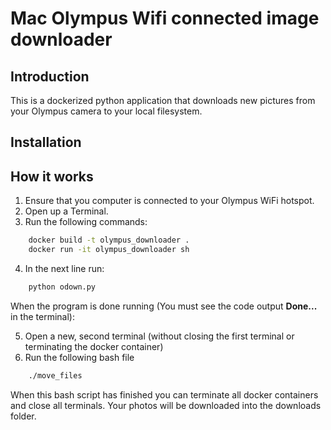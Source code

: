 # Mac Olympus Wifi connected image downloader

## Introduction
This is a dockerized python application that downloads new pictures from your Olympus camera to your local filesystem. 

## Installation

## How it works
1. Ensure that you computer is connected to your Olympus WiFi hotspot.
2. Open up a Terminal.
3. Run the following commands:
```bash
    docker build -t olympus_downloader .
    docker run -it olympus_downloader sh 
```
4. In the next line run:
```bash
    python odown.py 
```

When the program is done running (You must see the code output **Done...** in the terminal):

5. Open a new, second terminal (without closing the first terminal or terminating the docker container)
6. Run the following bash file 
```bash
    ./move_files
```

When this bash script has finished you can terminate all docker containers and close all terminals. Your photos will be downloaded into the downloads folder.

